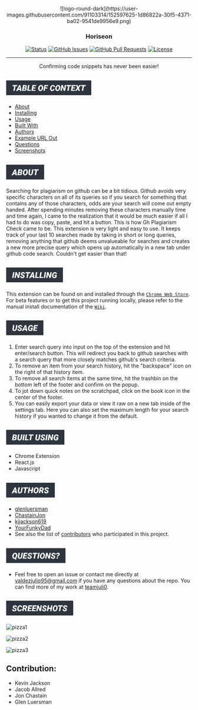 <p align="center">
 ![logo-round-dark](https://user-images.githubusercontent.com/91103314/152597625-1d86822a-30f5-4371-ba02-9541de9956e9.png)
</p>

<h3 align="center">Horiseon</h3>

<div align="center">

[![Status](https://img.shields.io/badge/status-active-success.svg)]()
[![GitHub Issues](https://img.shields.io/github/issues/teamjuli0/gh-plagiarism.svg)](https://github.com/glenluersman/week1-challenge/issues)
[![GitHub Pull Requests](https://img.shields.io/github/issues-pr/teamjuli0/gh-plagiarism.svg)](https://github.com/glenluersman/week1-challenge/pulls)
[![License](https://img.shields.io/badge/license-MIT-blue.svg)](/LICENSE)

</div>

---

<p align="center"> Confirming code snippets has never been easier!
    <br> 
</p>

## <img src="https://github.com/teamjuli0/readme-badges/blob/main/themes/clean-dark/menu-categories/table-of-context.png?raw=true" style="height: 40px">

- [About](#about)
- [Installing](#installing)
- [Usage](#usage)
- [Built With](#built_using)
- [Authors](#authors)
- [Example URL Out](#example-url-out)
- [Questions](#questions)
- [Screenshots](#screenshots)

## <img id="about" src="https://github.com/teamjuli0/readme-badges/blob/main/themes/clean-dark/menu-categories/about.png?raw=true" style="height: 40px">

Searching for plagiarism on github can be a bit tidious. Github avoids very specific characters on all of its queries so if you search for something that contains any of those characters, odds are your search will come out empty handed. After spending minutes removing these characters manually time and time again, I came to the realization that it would be much easier if all I had to do was copy, paste, and hit a button. This is how Gh Plagiarism Check came to be. This extension is very light and easy to use. It keeps track of your last 10 searches made by taking in short or long queries, removing anything that github deems unvalueable for searches and creates a new more precise query which opens up automatically in a new tab under github code search. Couldn't get easier than that!

## <img id="installing" src="https://github.com/teamjuli0/readme-badges/blob/main/themes/clean-dark/menu-categories/installing.png?raw=true" style="height: 40px">

This extension can be found on and installed through the [`Chrome Web Store`](https://chrome.google.com/webstore/detail/gh-plagiarism-check/fbnkdiommanmaggjbppgecgpekigaceb?hl=en&authuser=2). For beta features or to get this project running locally, please refer to the manual install documentation of the [`Wiki`](https://github.com/teamjuli0/gh-plagiarism/wiki/Local-Installation).

## <img id="usage" src="https://github.com/teamjuli0/readme-badges/blob/main/themes/clean-dark/menu-categories/usage.png?raw=true" style="height: 40px">

1. Enter search query into input on the top of the extension and hit enter/search button. This will redirect you back to github searches with a search query that more closely matches github's search criteria.
2. To remove an item from your search history, hit the "backspace" icon on the right of that history item.
3. To remove all search items at the same time, hit the trashbin on the bottom left of the footer and confirm on the popup.
4. To jot down quick notes on the scratchpad, click on the book icon in the center of the footer.
5. You can easily export your data or view it raw on a new tab inside of the settings tab. Here you can also set the maximum length for your search history if you wanted to change it from the default.

## <img id="built_using" src="https://github.com/teamjuli0/readme-badges/blob/main/themes/clean-dark/menu-categories/built-using.png?raw=true" style="height: 40px">

- Chrome Extension
- React.js
- Javascript

## <img id="authors" src="https://github.com/teamjuli0/readme-badges/blob/main/themes/clean-dark/menu-categories/authors.png?raw=true" style="height: 40px">

- [glenluersman](https://github.com/glenluersman)
- [ChastainJon](https://github.com/ChastainJon)
- [kjjackson619](https://github.com/kjjackson619)
- [YourFunkyDad](https://github.com/YourFunkyDad)
- See also the list of [contributors](https://github.com/YourFunkyDad/project-pizza/contributors) who participated in this project.

## <img id="questions" src="https://github.com/teamjuli0/readme-badges/blob/main/themes/clean-dark/menu-categories/questions-alt.png?raw=true" style="height: 40px">

- Feel free to open an issue or contact me directly at valdezjulio95@gmail.com if you have any questions about the repo. You can find more of my work at [teamjuli0](https://github.com/teamjuli0/).

## <img id="screenshots" src="https://github.com/teamjuli0/readme-badges/blob/main/themes/clean-dark/menu-categories/screenshots.png?raw=true" style="height: 40px">

![pizza1](https://user-images.githubusercontent.com/91103314/146656418-8aaa3253-0932-4fdf-b935-1ea4088d3e54.PNG)

![pizza2](https://user-images.githubusercontent.com/91103314/146656451-0be01eb8-4196-4add-8839-d7f77a3b879f.PNG)

![pizza3](https://user-images.githubusercontent.com/91103314/146686371-be63436f-f9f7-4d24-abd1-aeb9139b806c.PNG)


## Contribution:
* Kevin Jackson
* Jacob Allred
* Jon Chastain
* Glen Luersman
